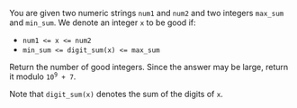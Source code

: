 You are given two numeric strings `num1` and `num2` and two integers `max_sum` and `min_sum`. We denote an integer `x` to be good if:

- `num1 <= x <= num2`
- `min_sum <= digit_sum(x) <= max_sum`

Return the number of good integers. Since the answer may be large, return it modulo <code>10<sup>9</sup> + 7</code>.

Note that `digit_sum(x)` denotes the sum of the digits of `x`.